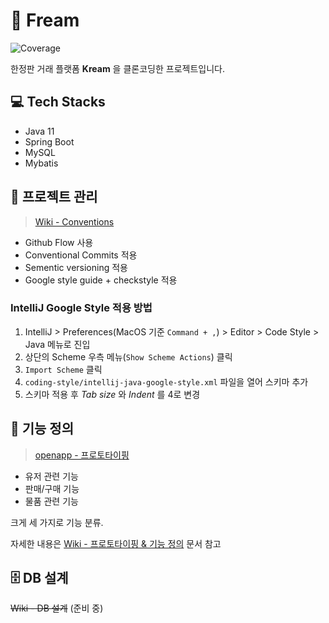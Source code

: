 # 👟 Fream

![Coverage](.github/badges/jacoco.svg)

한정판 거래 플랫폼 **Kream** 을 클론코딩한 프로젝트입니다.

## 💻 Tech Stacks

- Java 11
- Spring Boot
- MySQL
- Mybatis

## 💼 프로젝트 관리

> [Wiki - Conventions](https://github.com/f-lab-edu/fream/wiki/Conventions)

- Github Flow 사용
- Conventional Commits 적용
- Sementic versioning 적용
- Google style guide + checkstyle 적용

### IntelliJ Google Style 적용 방법

1. IntelliJ > Preferences(MacOS 기준 `Command + ,`) > Editor > Code Style > Java 메뉴로 진입
2. 상단의 Scheme 우측 메뉴(`Show Scheme Actions`) 클릭
3. `Import Scheme` 클릭
4. `coding-style/intellij-java-google-style.xml` 파일을 열어 스키마 추가
5. 스키마 적용 후 *Tab size* 와 *Indent* 를 4로 변경

## 📁 기능 정의

> [openapp - 프로토타이핑](https://ovenapp.io/view/ZzSNpPyq82S65YZC2Ra8UvSvV5x7lBsw#a3ALd)

- 유저 관련 기능
- 판매/구매 기능
- 물품 관련 기능

크게 세 가지로 기능 분류.

자세한
내용은 [Wiki - 프로토타이핑 & 기능 정의](https://github.com/f-lab-edu/fream/wiki/%ED%94%84%EB%A1%9C%ED%86%A0%ED%83%80%EC%9D%B4%ED%95%91-&-%EA%B8%B0%EB%8A%A5-%EC%A0%95%EC%9D%98)
문서 참고

## 🗄 DB 설계

~~Wiki - DB 설계~~ (준비 중)


